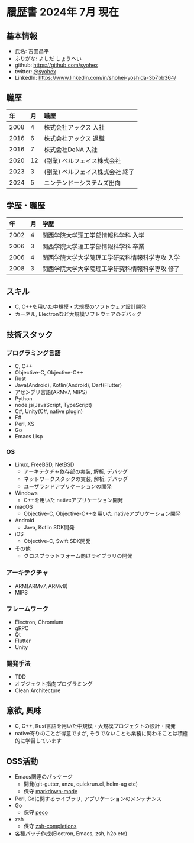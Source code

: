 # 履歴書 2024年 7月 現在

## 基本情報
- 氏名: 吉田昌平
- ふりがな: よしだ しょうへい
- github: https://github.com/syohex
- twitter: [@syohex](https://twitter.com/syohex)
- LinkedIn: https://www.linkedin.com/in/shohei-yoshida-3b7bb364/

## 職歴

| 年   | 月 | 職歴                                            |
|:-----|:---|:-----------------------------------------------|
| 2008 | 4  | 株式会社アックス 入社                             |
| 2016 | 6  | 株式会社アックス 退職                             |
| 2016 | 7  | 株式会社DeNA 入社                              |
| 2020 | 12 | (副業) ベルフェイス株式会社                    |
| 2023 | 3  | (副業) ベルフェイス株式会社 終了                   |
| 2024 | 5  | ニンテンドーシステムズ出向                         |


## 学歴・職歴

| 年   | 月 | 学歴                                      |
|:-----|:---|:-----------------------------------------|
| 2002 | 4  | 関西学院大学理工学部情報科学科 入学           |
| 2006 | 3  | 関西学院大学理工学部情報科学科 卒業           |
| 2006 | 4  | 関西学院大学大学院理工学研究科情報科学専攻 入学 |
| 2008 | 3  | 関西学院大学大学院理工学研究科情報科学専攻 修了 |

## スキル

- C, C++を用いた中規模・大規模のソフトウェア設計開発
- カーネル, Electronなど大規模ソフトウェアのデバッグ

## 技術スタック

### プログラミング言語

- C, C++
- Objective-C, Objective-C++
- Rust
- Java(Android), Kotlin(Android), Dart(Flutter)
- アセンブリ言語(ARMv7, MIPS)
- Python
- node.js(JavaScript, TypeScript)
- C#, Unity(C#, native plugin)
- F#
- Perl, XS
- Go
- Emacs Lisp

### OS

- Linux, FreeBSD, NetBSD
  - アーキテクチャ依存部の実装, 解析, デバッグ
  - ネットワークスタックの実装, 解析, デバッグ
  - ユーザランドアプリケーションの開発
- Windows
  - C++を用いた nativeアプリケーション開発
- macOS
  - Objective-C, Objective-C++を用いた nativeアプリケーション開発
- Android
  - Java, Kotlin SDK開発
- iOS
  - Objective-C, Swift SDK開発
- その他
  - クロスプラットフォーム向けライブラリの開発

### アーキテクチャ

- ARM(ARMv7, ARMv8)
- MIPS

### フレームワーク

- Electron, Chromium
- gRPC
- Qt
- Flutter
- Unity

### 開発手法

- TDD
- オブジェクト指向プログラミング
- Clean Architecture

## 意欲, 興味

- C, C++, Rust言語を用いた中規模・大規模プロジェクトの設計・開発
- native寄りのことが得意ですが, そうでないことも業務に関わることは積極的に学習しています

## OSS活動

- Emacs関連のパッケージ
  - 開発(git-gutter, anzu, quickrun.el, helm-ag etc)
  - 保守 [markdown-mode](https://github.com/jrblevin/markdown-mode/)
- Perl, Goに関するライブラリ, アプリケーションのメンテナンス
- Go
  - 保守 [peco](https://github.com/peco/peco)
- zsh
  - 保守 [zsh-completions](https://github.com/zsh-users/zsh-completions/)
- 各種パッチ作成(Electron, Emacs, zsh, h2o etc)
